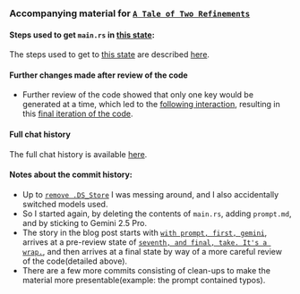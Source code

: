 ### Accompanying material for [`A Tale of Two Refinements`](https://medium.com/@polyglot_factotum/a-tale-of-two-refinements-f6cdb2a3e4d8)

#### Steps used to get `main.rs` in [this state](https://github.com/gterzian/_refinement/blob/68666036d233045e885907f299d45c30ab10093e/src/main.rs):

The steps used to get to [this state](https://github.com/gterzian/_refinement/blob/68666036d233045e885907f299d45c30ab10093e/src/main.rs) are described [here](steps.md).

#### Further changes made after review of the code
- Further review of the code showed that only one key would be generated at a time, which led to the [following interaction](code_review.md), resulting in this [final iteration of the code](/src/main.rs). 

#### Full chat history

The full chat history is available [here](chat_history.md).

#### Notes about the commit history:

- Up to [`remove .DS_Store`](https://github.com/gterzian/_refinement/commit/af8eb1eda5f2a4f3868edfd5718254452b7a6c6a)
  I was messing around, and I also accidentally switched models used.
- So I started again, by deleting the contents of `main.rs`, adding `prompt.md`, and by sticking to Gemini 2.5 Pro.
- The story in the blog post starts with [`with prompt, first, gemini`](https://github.com/gterzian/_refinement/commit/4874109e8dcdba9605f35283ce85c497629bfa5a), arrives at a pre-review state of [`seventh, and final, take. It's a wrap.`](https://github.com/gterzian/_refinement/commit/68666036d233045e885907f299d45c30ab10093e), and then arrives at a final state by way of a more careful review of the code(detailed above).
- There are a few more commits consisting of clean-ups to make the material more presentable(example: the prompt contained typos).
